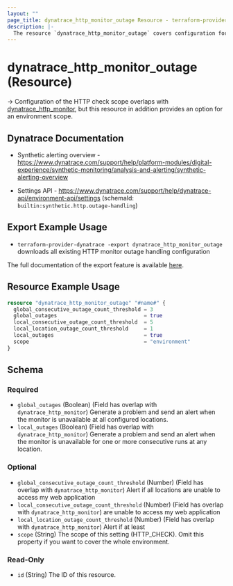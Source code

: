 ```yaml
---
layout: ""
page_title: dynatrace_http_monitor_outage Resource - terraform-provider-dynatrace"
description: |-
  The resource `dynatrace_http_monitor_outage` covers configuration for HTTP monitor outage handling
---
```


# dynatrace_http_monitor_outage (Resource)

-> Configuration of the HTTP check scope overlaps with [dynatrace_http_monitor](https://registry.terraform.io/providers/dynatrace-oss/dynatrace/latest/docs/resources/http_monitor), but this resource in addition provides an option for an environment scope.

## Dynatrace Documentation

- Synthetic alerting overview - https://www.dynatrace.com/support/help/platform-modules/digital-experience/synthetic-monitoring/analysis-and-alerting/synthetic-alerting-overview

- Settings API - https://www.dynatrace.com/support/help/dynatrace-api/environment-api/settings (schemaId: `builtin:synthetic.http.outage-handling`)

## Export Example Usage

- `terraform-provider-dynatrace -export dynatrace_http_monitor_outage` downloads all existing HTTP monitor outage handling configuration

The full documentation of the export feature is available [here](https://registry.terraform.io/providers/dynatrace-oss/dynatrace/latest/docs/guides/export-v2).

## Resource Example Usage

```terraform
resource "dynatrace_http_monitor_outage" "#name#" {
  global_consecutive_outage_count_threshold = 3
  global_outages                            = true
  local_consecutive_outage_count_threshold  = 5
  local_location_outage_count_threshold     = 1
  local_outages                             = true
  scope                                     = "environment"
}
```

<!-- schema generated by tfplugindocs -->
## Schema

### Required

- `global_outages` (Boolean) (Field has overlap with `dynatrace_http_monitor`) Generate a problem and send an alert when the monitor is unavailable at all configured locations.
- `local_outages` (Boolean) (Field has overlap with `dynatrace_http_monitor`) Generate a problem and send an alert when the monitor is unavailable for one or more consecutive runs at any location.

### Optional

- `global_consecutive_outage_count_threshold` (Number) (Field has overlap with `dynatrace_http_monitor`) Alert if all locations are unable to access my web application
- `local_consecutive_outage_count_threshold` (Number) (Field has overlap with `dynatrace_http_monitor`) are unable to access my web application
- `local_location_outage_count_threshold` (Number) (Field has overlap with `dynatrace_http_monitor`) Alert if at least
- `scope` (String) The scope of this setting (HTTP_CHECK). Omit this property if you want to cover the whole environment.

### Read-Only

- `id` (String) The ID of this resource.
 